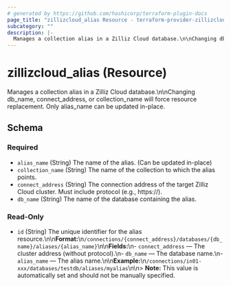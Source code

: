 ```yaml
---
# generated by https://github.com/hashicorp/terraform-plugin-docs
page_title: "zillizcloud_alias Resource - terraform-provider-zillizcloud"
subcategory: ""
description: |-
  Manages a collection alias in a Zilliz Cloud database.\n\nChanging db_name, connect_address, or collection_name will force resource replacement. Only alias_name can be updated in-place.
---
```


# zillizcloud_alias (Resource)

Manages a collection alias in a Zilliz Cloud database.\n\nChanging db_name, connect_address, or collection_name will force resource replacement. Only alias_name can be updated in-place.



<!-- schema generated by tfplugindocs -->
## Schema

### Required

- `alias_name` (String) The name of the alias. (Can be updated in-place)
- `collection_name` (String) The name of the collection to which the alias points.
- `connect_address` (String) The connection address of the target Zilliz Cloud cluster. Must include protocol (e.g., https://).
- `db_name` (String) The name of the database containing the alias.

### Read-Only

- `id` (String) The unique identifier for the alias resource.\n\n**Format:**\n`/connections/{connect_address}/databases/{db_name}/aliases/{alias_name}`\n\n**Fields:**\n- `connect_address` — The cluster address (without protocol).\n- `db_name` — The database name.\n- `alias_name` — The alias name.\n\n**Example:**\n`/connections/in01-xxx/databases/testdb/aliases/myalias`\n\n> **Note:** This value is automatically set and should not be manually specified.
